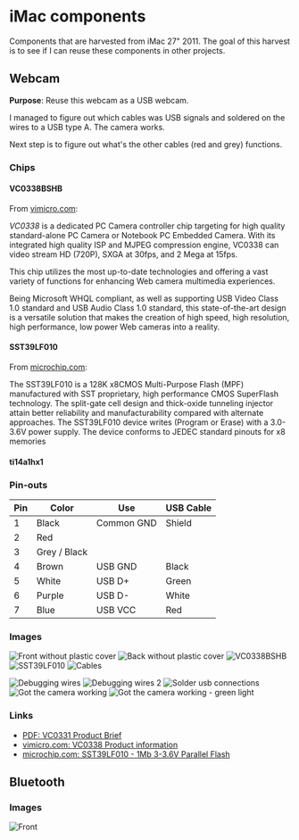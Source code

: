# iMac components

Components that are harvested from iMac 27" 2011.
The goal of this harvest is to see if I can reuse these components in other projects.

## Webcam

**Purpose**: Reuse this webcam as a USB webcam.

I managed to figure out which cables was USB signals and soldered on the wires to a USB type A. The camera works.

Next step is to figure out what's the other cables (red and grey) functions.

### Chips

#### VC0338BSHB

From [vimicro.com](http://www.vimicro.com/english/product/d_vc0338.htm):

*VC0338* is a dedicated PC Camera controller chip targeting for high quality standard-alone PC Camera or Notebook PC Embedded Camera. With its integrated high quality ISP and MJPEG compression engine, VC0338 can video stream HD (720P), SXGA at 30fps, and 2 Mega at 15fps.

This chip utilizes the most up-to-date technologies and offering a vast variety of functions for enhancing Web camera multimedia experiences.

Being Microsoft WHQL compliant, as well as supporting USB Video Class 1.0 standard and USB Audio Class 1.0 standard, this state-of-the-art design is a versatile solution that makes the creation of high speed, high resolution, high performance, low power Web cameras into a reality.


#### SST39LF010

From [microchip.com](https://www.microchip.com/wwwproducts/en/SST39LF010):

The SST39LF010 is a 128K x8CMOS Multi-Purpose Flash (MPF) manufactured with SST proprietary, high performance CMOS SuperFlash technology. The split-gate cell design and thick-oxide tunneling injector attain better reliability and manufacturability compared with alternate approaches. The SST39LF010 device writes (Program or Erase) with a 3.0-3.6V power supply. The device conforms to JEDEC standard pinouts for x8 memories

#### ti14a1hx1

### Pin-outs

|Pin|Color|Use|USB Cable|
|---|---|---|---|
|1|Black|Common GND|Shield|
|2|Red|||
|3|Grey / Black| ||
|4|Brown|USB GND|Black|
|5|White|USB D+|Green|
|6|Purple|USB D-|White|
|7|Blue|USB VCC|Red|

### Images

![Front without plastic cover](./images/IMG_3207.jpeg)
![Back without plastic cover](./images/IMG_3208.jpeg)
![VC0338BSHB](./images/IMG_3209.jpeg)
![SST39LF010](./images/IMG_3210.jpeg)
![Cables](./images/IMG_3211.jpeg)

![Debugging wires](./images/IMG_3256.jpeg)
![Debugging wires 2](./images/IMG_3257.jpeg)
![Solder usb connections](./images/IMG_3258.jpeg)
![Got the camera working](./images/IMG_3259.jpeg)
![Got the camera working - green light](./images/IMG_3260.jpeg)

### Links

- [PDF: VC0331 Product Brief](./files/VC0331_200_1.0_EN.pdf)
- [vimicro.com: VC0338 Product information](http://www.vimicro.com/english/product/d_vc0338.htm)
- [microchip.com: SST39LF010 - 1Mb 3-3.6V Parallel Flash](https://www.microchip.com/wwwproducts/en/SST39LF010)

## Bluetooth

### Images

![Front](./images/IMG_3206.jpeg)
